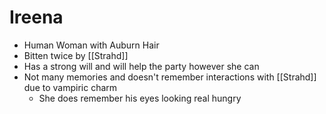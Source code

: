 # Ireena
* Human Woman with Auburn Hair
* Bitten twice by [[Strahd]]
* Has a strong will and will help the party however she can
* Not many memories and doesn't remember interactions with [[Strahd]] due to vampiric charm
  * She does remember his eyes looking real hungry